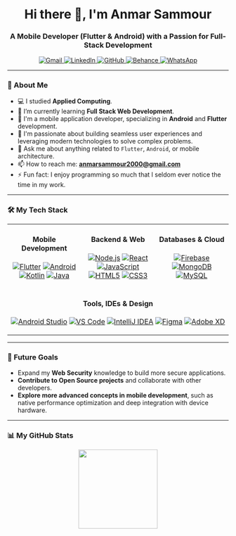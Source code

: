 <h1 align="center">Hi there 👋, I'm Anmar Sammour</h1>
<h3 align="center">A Mobile Developer (Flutter & Android) with a Passion for Full-Stack Development</h3>

<!-- Social & Contact Links -->
<p align="center">
  <a href="mailto:anmarsammour2000@gmail.com">
    <img src="https://img.shields.io/badge/Gmail-D14836?style=for-the-badge&logo=gmail&logoColor=white" alt="Gmail"/>
  </a>
  <a href="https://www.linkedin.com/in/anmarsammour" target="_blank">
    <img src="https://img.shields.io/badge/LinkedIn-0A66C2?style=for-the-badge&logo=linkedin&logoColor=white" alt="LinkedIn"/>
  </a>
  <a href="https://github.com/AnmarSammour" target="_blank">
    <img src="https://img.shields.io/badge/GitHub-181717?style=for-the-badge&logo=github&logoColor=white" alt="GitHub"/>
  </a>
  <a href="https://www.behance.net/anmarsammour" target="_blank">
    <img src="https://img.shields.io/badge/Behance-053EFF?style=for-the-badge&logo=behance&logoColor=white" alt="Behance"/>
  </a>
  <a href="https://wa.me/970595351929" target="_blank">
    <img src="https://img.shields.io/badge/WhatsApp-25D366?style=for-the-badge&logo=whatsapp&logoColor=white" alt="WhatsApp"/>
  </a>
</p>


---

### 🚀 About Me

- 💻 I studied **Applied Computing**.
- 🌱 I’m currently learning **Full Stack Web Development**.
- 📱 I'm a mobile application developer, specializing in **Android** and **Flutter** development.
- 🚀 I'm passionate about building seamless user experiences and leveraging modern technologies to solve complex problems.
- 💬 Ask me about anything related to `Flutter`, `Android`, or mobile architecture.
- 📫 How to reach me: **anmarsammour2000@gmail.com**
- ⚡ Fun fact: I enjoy programming so much that I seldom ever notice the time in my work.

---

### 🛠️ My Tech Stack

<table width="100%">
  <tr>
    <td align="center" width="33%">
      <h4>Mobile Development</h4>
      <p>
        <a href="#"><img src="https://img.shields.io/badge/Flutter-02569B?style=for-the-badge&logo=flutter&logoColor=white" alt="Flutter"/></a>
        <a href="#"><img src="https://img.shields.io/badge/Android-3DDC84?style=for-the-badge&logo=android&logoColor=white" alt="Android"/></a>
        <a href="#"><img src="https://img.shields.io/badge/Kotlin-7F52FF?style=for-the-badge&logo=kotlin&logoColor=white" alt="Kotlin"/></a>
        <a href="#"><img src="https://img.shields.io/badge/Java-ED8B00?style=for-the-badge&logo=openjdk&logoColor=white" alt="Java"/></a>
      </p>
    </td>
    <td align="center" width="33%">
      <h4>Backend & Web</h4>
      <p>
        <a href="#"><img src="https://img.shields.io/badge/Node.js-339933?style=for-the-badge&logo=nodedotjs&logoColor=white" alt="Node.js"/></a>
        <a href="#"><img src="https://img.shields.io/badge/React-61DAFB?style=for-the-badge&logo=react&logoColor=black" alt="React"/></a>
        <a href="#"><img src="https://img.shields.io/badge/JavaScript-F7DF1E?style=for-the-badge&logo=javascript&logoColor=black" alt="JavaScript"/></a>
        <a href="#"><img src="https://img.shields.io/badge/HTML5-E34F26?style=for-the-badge&logo=html5&logoColor=white" alt="HTML5"/></a>
        <a href="#"><img src="https://img.shields.io/badge/CSS3-1572B6?style=for-the-badge&logo=css3&logoColor=white" alt="CSS3"/></a>
      </p>
    </td>
    <td align="center" width="33%">
      <h4>Databases & Cloud</h4>
      <p>
        <a href="#"><img src="https://img.shields.io/badge/Firebase-FFCA28?style=for-the-badge&logo=firebase&logoColor=black" alt="Firebase"/></a>
        <a href="#"><img src="https://img.shields.io/badge/MongoDB-47A248?style=for-the-badge&logo=mongodb&logoColor=white" alt="MongoDB"/></a>
        <a href="#"><img src="https://img.shields.io/badge/MySQL-4479A1?style=for-the-badge&logo=mysql&logoColor=white" alt="MySQL"/></a>
      </p>
    </td>
  </tr>
  <tr>
    <td align="center" colspan="3">
      <h4>Tools, IDEs & Design</h4>
      <p>
        <a href="#"><img src="https://img.shields.io/badge/Android_Studio-3DDC84?style=for-the-badge&logo=androidstudio&logoColor=white" alt="Android Studio"/></a>
        <a href="#"><img src="https://img.shields.io/badge/VS_Code-007ACC?style=for-the-badge&logo=visualstudiocode&logoColor=white" alt="VS Code"/></a>
        <a href="#"><img src="https://img.shields.io/badge/IntelliJ_IDEA-000000?style=for-the-badge&logo=intellijidea&logoColor=white" alt="IntelliJ IDEA"/></a>
        <a href="#"><img src="https://img.shields.io/badge/Figma-F24E1E?style=for-the-badge&logo=figma&logoColor=white" alt="Figma"/></a>
        <a href="#"><img src="https://img.shields.io/badge/Adobe_XD-FF61F6?style=for-the-badge&logo=adobexd&logoColor=white" alt="Adobe XD"/></a>
      </p>
    </td>
  </tr>
</table>


---

### 🌱 Future Goals

- Expand my **Web Security** knowledge to build more secure applications.
- **Contribute to Open Source projects** and collaborate with other developers.
- **Explore more advanced concepts in mobile development**, such as native performance optimization and deep integration with device hardware.

---

### 📊 My GitHub Stats

<p align="center">
  <img height="180em" src="https://github-readme-stats.vercel.app/api/top-langs/?username=AnmarSammour&layout=compact&langs_count=8&theme=tokyonight"/>
</p>

